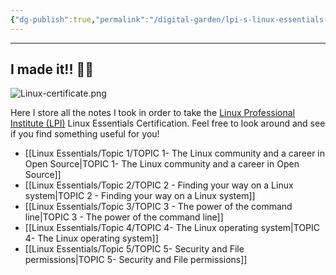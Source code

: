 ```yaml
---
{"dg-publish":true,"permalink":"/digital-garden/lpi-s-linux-essentials-certification/"}
---
```


---
## I made it!! 🐧🎈

![Linux-certificate.png](/img/user/Digital%20Garden/Icons-and-images/Linux-certificate.png)

Here I store all the notes I took in order to take the [Linux Professional Institute (LPI)](https://www.lpi.org/)
Linux Essentials Certification. Feel free to look around and see if you find something useful for you!

- [[Linux Essentials/Topic 1/TOPIC 1- The Linux community and a career in Open Source\|TOPIC 1- The Linux community and a career in Open Source]]
- [[Linux Essentials/Topic 2/TOPIC 2 - Finding your way on a Linux system\|TOPIC 2 - Finding your way on a Linux system]]
- [[Linux Essentials/Topic 3/TOPIC 3 - The power of the command line\|TOPIC 3 - The power of the command line]]
- [[Linux Essentials/Topic 4/TOPIC 4- The Linux operating system\|TOPIC 4- The Linux operating system]]
- [[Linux Essentials/Topic 5/TOPIC 5- Security and File permissions\|TOPIC 5- Security and File permissions]]
